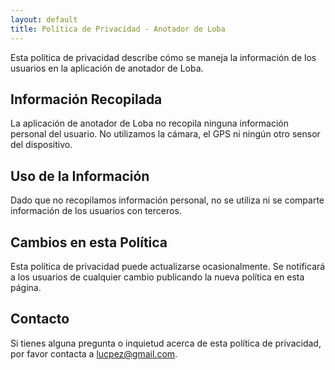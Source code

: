 ```yaml
---
layout: default
title: Política de Privacidad - Anotador de Loba
---
```


Esta política de privacidad describe cómo se maneja la información de los usuarios en la aplicación de anotador de Loba.

## Información Recopilada
La aplicación de anotador de Loba no recopila ninguna información personal del usuario. No utilizamos la cámara, el GPS ni ningún otro sensor del dispositivo.

## Uso de la Información
Dado que no recopilamos información personal, no se utiliza ni se comparte información de los usuarios con terceros.

## Cambios en esta Política
Esta política de privacidad puede actualizarse ocasionalmente. Se notificará a los usuarios de cualquier cambio publicando la nueva política en esta página.

## Contacto
Si tienes alguna pregunta o inquietud acerca de esta política de privacidad, por favor contacta a lucpez@gmail.com.
